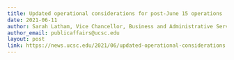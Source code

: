 ```yaml
---
title: Updated operational considerations for post-June 15 operations 
date: 2021-06-11
author: Sarah Latham, Vice Chancellor, Business and Administrative Services
author_email: publicaffairs@ucsc.edu
layout: post
link: https://news.ucsc.edu/2021/06/updated-operational-considerations.html
---
```

